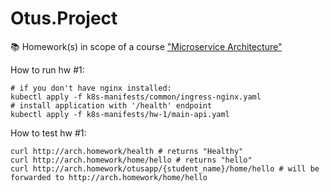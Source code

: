 # Otus.Project
📚 Homework(s) in scope of a course ["Microservice Architecture"](https://otus.ru/lessons/microservice-architecture/)

How to run hw #1:
```console
# if you don't have nginx installed:
kubectl apply -f k8s-manifests/common/ingress-nginx.yaml
# install application with '/health' endpoint
kubectl apply -f k8s-manifests/hw-1/main-api.yaml
```

How to test hw #1:
```console
curl http://arch.homework/health # returns "Healthy"
curl http://arch.homework/home/hello # returns "hello"
curl http://arch.homework/otusapp/{student_name}/home/hello # will be forwarded to http://arch.homework/home/hello
```
